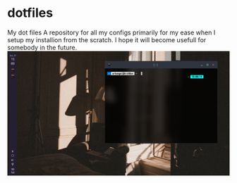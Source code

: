 # dotfiles
My dot files
A repository for all my configs primarily for my ease when I setup  my installion from the scratch. I hope it will become usefull for somebody in the future.
![desktop](https://github.com/7sarus/dotfiles/blob/c2042ffdecef651bb10328cec1f26b654d4ff94b/screenshot.png)

